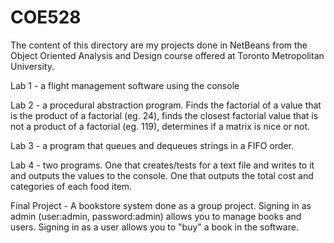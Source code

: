 # COE528
The content of this directory are my projects done in NetBeans from the Object Oriented Analysis and Design course offered at Toronto Metropolitan University.

Lab 1 - a flight management software using the console

Lab 2 - a procedural abstraction program. Finds the factorial of a value that is the product of a factorial (eg. 24), finds the closest factorial value that is not a product of a factorial (eg. 119), determines if a matrix is nice or not.

Lab 3 - a program that queues and dequeues strings in a FIFO order.

Lab 4 - two programs. One that creates/tests for a text file and writes to it and outputs the values to the console. One that outputs the total cost and categories of each food item.

Final Project - A bookstore system done as a group project. Signing in as admin (user:admin, password:admin) allows you to manage books and users. Signing in as a user allows you to "buy" a book in the software.
